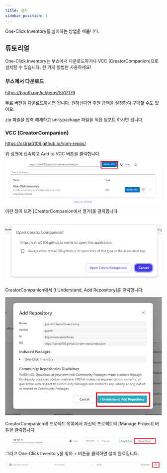 ```yaml
---
title: 설치
sidebar_position: 1
---
```


One-Click Inventory를 설치하는 방법을 배웁니다.

## 튜토리얼

One-Click Inventory는 부스에서 다운로드하거나 VCC (CreatorCompanion)으로 설치할 수 있습니다. 한 가지 방법만 사용하세요!

### 부스에서 다운로드

https://booth.pm/ja/items/5517179

무료 버전을 다운로드하시면 됩니다. 원하신다면 후원 금액을 설정하여 구매할 수도 있어요.

zip 파일을 압축 해제하고 unitypackage 파일을 직접 임포트 하시면 됩니다.

### VCC (CreatorCompanion)

https://cstria0106.github.io/vpm-repos/

위 링크에 접속하고 Add to VCC 버튼을 클릭합니다.

![1](./img/setup/1.png)

이런 창이 뜨면 \[CreatorCompanion에서 열기\]를 클릭합니다.

![2](./img/setup/2.png)

CreatorCompanion에서 \[I Understand, Add Repository\]를 클릭합니다.

![3](./img/setup/3.png)

CreatorCompanion의 프로젝트 목록에서 자신의 프로젝트의 \[Manage Project\] 버튼을 클릭합니다.

![4](./img/setup/4.png)

그리고 One-Click Inventory를 찾아 + 버튼을 클릭하면 설치 완료입니다.

![5](./img/setup/5.png)
